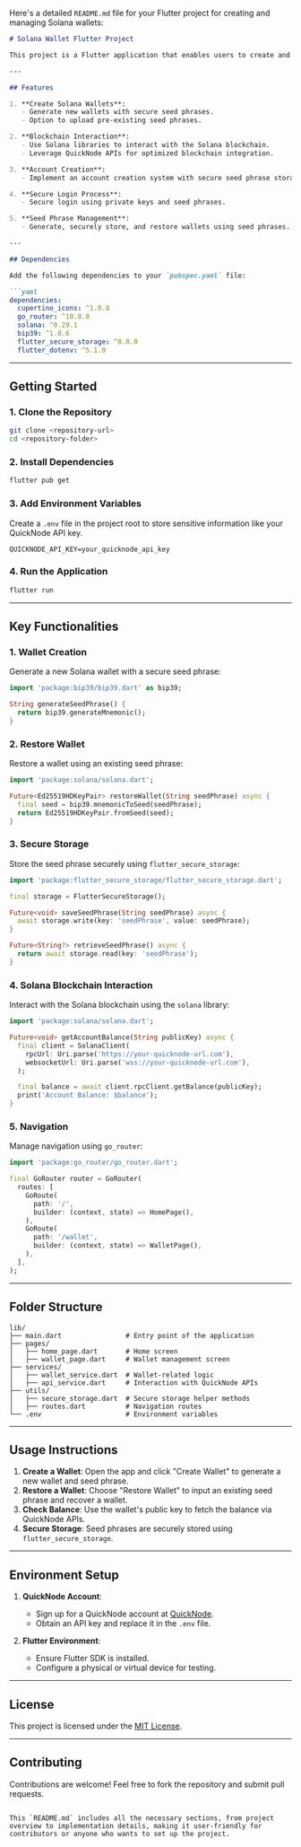 Here's a detailed `README.md` file for your Flutter project for creating and managing Solana wallets:

```markdown
# Solana Wallet Flutter Project

This project is a Flutter application that enables users to create and manage Solana wallets, interact with the blockchain using Solana libraries, and integrate QuickNode APIs for advanced blockchain functionalities.

---

## Features

1. **Create Solana Wallets**:
   - Generate new wallets with secure seed phrases.
   - Option to upload pre-existing seed phrases.

2. **Blockchain Interaction**:
   - Use Solana libraries to interact with the Solana blockchain.
   - Leverage QuickNode APIs for optimized blockchain integration.

3. **Account Creation**:
   - Implement an account creation system with secure seed phrase storage.

4. **Secure Login Process**:
   - Secure login using private keys and seed phrases.

5. **Seed Phrase Management**:
   - Generate, securely store, and restore wallets using seed phrases.

---

## Dependencies

Add the following dependencies to your `pubspec.yaml` file:

```yaml
dependencies:
  cupertino_icons: ^1.0.8
  go_router: ^10.0.0
  solana: ^0.29.1
  bip39: ^1.0.6
  flutter_secure_storage: ^8.0.0
  flutter_dotenv: ^5.1.0
```

---

## Getting Started

### 1. Clone the Repository

```bash
git clone <repository-url>
cd <repository-folder>
```

### 2. Install Dependencies

```bash
flutter pub get
```

### 3. Add Environment Variables

Create a `.env` file in the project root to store sensitive information like your QuickNode API key.

```env
QUICKNODE_API_KEY=your_quicknode_api_key
```

### 4. Run the Application

```bash
flutter run
```

---

## Key Functionalities

### **1. Wallet Creation**

Generate a new Solana wallet with a secure seed phrase:

```dart
import 'package:bip39/bip39.dart' as bip39;

String generateSeedPhrase() {
  return bip39.generateMnemonic();
}
```

### **2. Restore Wallet**

Restore a wallet using an existing seed phrase:

```dart
import 'package:solana/solana.dart';

Future<Ed25519HDKeyPair> restoreWallet(String seedPhrase) async {
  final seed = bip39.mnemonicToSeed(seedPhrase);
  return Ed25519HDKeyPair.fromSeed(seed);
}
```

### **3. Secure Storage**

Store the seed phrase securely using `flutter_secure_storage`:

```dart
import 'package:flutter_secure_storage/flutter_secure_storage.dart';

final storage = FlutterSecureStorage();

Future<void> saveSeedPhrase(String seedPhrase) async {
  await storage.write(key: 'seedPhrase', value: seedPhrase);
}

Future<String?> retrieveSeedPhrase() async {
  return await storage.read(key: 'seedPhrase');
}
```

### **4. Solana Blockchain Interaction**

Interact with the Solana blockchain using the `solana` library:

```dart
import 'package:solana/solana.dart';

Future<void> getAccountBalance(String publicKey) async {
  final client = SolanaClient(
    rpcUrl: Uri.parse('https://your-quicknode-url.com'),
    websocketUrl: Uri.parse('wss://your-quicknode-url.com'),
  );

  final balance = await client.rpcClient.getBalance(publicKey);
  print('Account Balance: $balance');
}
```

### **5. Navigation**

Manage navigation using `go_router`:

```dart
import 'package:go_router/go_router.dart';

final GoRouter router = GoRouter(
  routes: [
    GoRoute(
      path: '/',
      builder: (context, state) => HomePage(),
    ),
    GoRoute(
      path: '/wallet',
      builder: (context, state) => WalletPage(),
    ),
  ],
);
```

---

## Folder Structure

```
lib/
├── main.dart                # Entry point of the application
├── pages/
│   ├── home_page.dart       # Home screen
│   ├── wallet_page.dart     # Wallet management screen
├── services/
│   ├── wallet_service.dart  # Wallet-related logic
│   ├── api_service.dart     # Interaction with QuickNode APIs
├── utils/
│   ├── secure_storage.dart  # Secure storage helper methods
│   ├── routes.dart          # Navigation routes
└── .env                     # Environment variables
```

---

## Usage Instructions

1. **Create a Wallet**: Open the app and click "Create Wallet" to generate a new wallet and seed phrase.
2. **Restore a Wallet**: Choose "Restore Wallet" to input an existing seed phrase and recover a wallet.
3. **Check Balance**: Use the wallet's public key to fetch the balance via QuickNode APIs.
4. **Secure Storage**: Seed phrases are securely stored using `flutter_secure_storage`.

---

## Environment Setup

1. **QuickNode Account**: 
   - Sign up for a QuickNode account at [QuickNode](https://www.quicknode.com).
   - Obtain an API key and replace it in the `.env` file.

2. **Flutter Environment**:
   - Ensure Flutter SDK is installed.
   - Configure a physical or virtual device for testing.

---

## License

This project is licensed under the [MIT License](LICENSE).

---

## Contributing

Contributions are welcome! Feel free to fork the repository and submit pull requests.

``` 

This `README.md` includes all the necessary sections, from project overview to implementation details, making it user-friendly for contributors or anyone who wants to set up the project.
